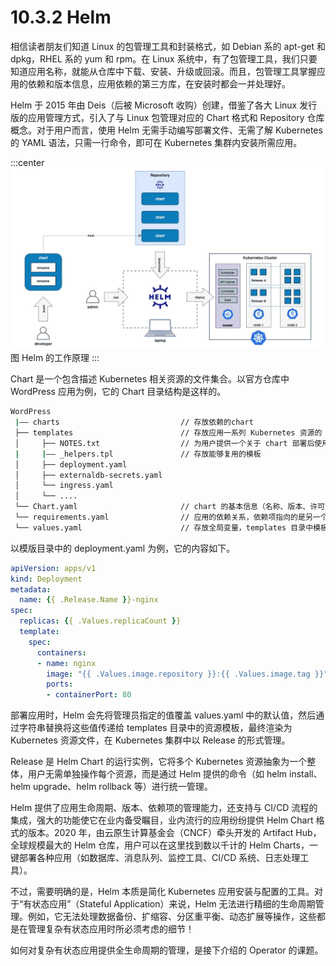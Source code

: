 # 10.3.2 Helm

相信读者朋友们知道 Linux 的包管理工具和封装格式，如 Debian 系的 apt-get 和 dpkg，RHEL 系的 yum 和 rpm。在 Linux 系统中，有了包管理工具，我们只要知道应用名称，就能从仓库中下载、安装、升级或回滚。而且，包管理工具掌握应用的依赖和版本信息，应用依赖的第三方库，在安装时都会一并处理好。

Helm 于 2015 年由 Deis（后被 Microsoft 收购）创建，借鉴了各大 Linux 发行版的应用管理方式，引入了与 Linux 包管理对应的 Chart 格式和 Repository 仓库概念。对于用户而言，使用 Helm 无需手动编写部署文件、无需了解 Kubernetes 的 YAML 语法，只需一行命令，即可在 Kubernetes 集群内安装所需应用。

:::center
  ![](../assets/helm.webp)<br/>
  图 Helm 的工作原理
:::

Chart 是一个包含描述 Kubernetes 相关资源的文件集合。以官方仓库中 WordPress 应用为例，它的 Chart 目录结构是这样的。

```bash
WordPress
 |—— charts                           // 存放依赖的chart
 ├── templates                        // 存放应用一系列 Kubernetes 资源的 YAML 模板，通过渲染变量得到部署文件
 │     ├── NOTES.txt                  // 为用户提供一个关于 chart 部署后使用说明的文件
 |     |—— _helpers.tpl               // 存放能够复用的模板
 │     ├── deployment.yaml
 │     ├── externaldb-secrets.yaml
 │     └── ingress.yaml
 │     └── ....
 └── Chart.yaml                       // chart 的基本信息（名称、版本、许可证、自述、说明、图标，等等）
 └── requirements.yaml                // 应用的依赖关系，依赖项指向的是另一个应用的坐标（名称、版本、Repository 地址）
 └── values.yaml                      // 存放全局变量，templates 目录中模板文件中用到变量的值
```

以模版目录中的 deployment.yaml 为例，它的内容如下。

```yaml
apiVersion: apps/v1
kind: Deployment
metadata:
  name: {{ .Release.Name }}-nginx
spec:
  replicas: {{ .Values.replicaCount }}
  template:
    spec:
      containers:
      - name: nginx
        image: "{{ .Values.image.repository }}:{{ .Values.image.tag }}"
        ports:
        - containerPort: 80
```
部署应用时，Helm 会先将管理员指定的值覆盖 values.yaml 中的默认值，然后通过字符串替换将这些值传递给 templates 目录中的资源模板，最终渲染为 Kubernetes 资源文件，在 Kubernetes 集群中以 Release 的形式管理。

Release 是 Helm Chart 的运行实例，它将多个 Kubernetes 资源抽象为一个整体，用户无需单独操作每个资源，而是通过 Helm 提供的命令（如 helm install、helm upgrade、helm rollback 等）进行统一管理。


Helm 提供了应用生命周期、版本、依赖项的管理能力，还支持与 CI/CD 流程的集成，强大的功能使它在业内备受瞩目，业内流行的应用纷纷提供 Helm Chart 格式的版本。2020 年，由云原生计算基金会（CNCF）牵头开发的 Artifact Hub，全球规模最大的 Helm 仓库，用户可以在这里找到数以千计的 Helm Charts，一键部署各种应用（如数据库、消息队列、监控工具、CI/CD 系统、日志处理工具）。

不过，需要明确的是，Helm 本质是简化 Kubernetes 应用安装与配置的工具。对于“有状态应用”（Stateful Application）来说，Helm 无法进行精细的生命周期管理。例如，它无法处理数据备份、扩缩容、分区重平衡、动态扩展等操作，这些都是在管理复杂有状态应用时所必须考虑的细节！

如何对复杂有状态应用提供全生命周期的管理，是接下介绍的 Operator 的课题。


